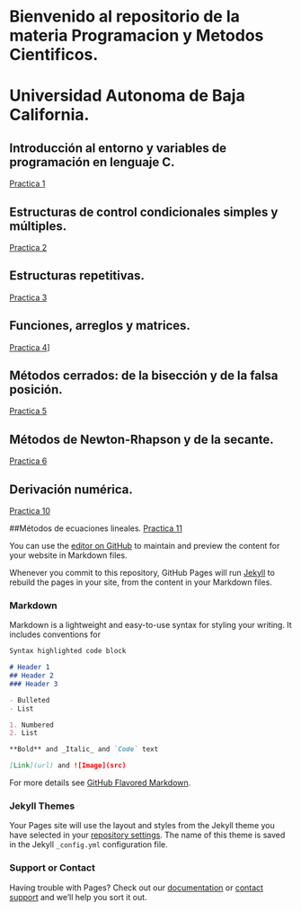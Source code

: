# Bienvenido al repositorio de la materia Programacion y Metodos Cientificos.
# Universidad Autonoma de Baja California.

## Introducción al entorno y variables de programación en lenguaje C.
[Practica 1](https://github.com/FabianDiaz2001/proyecto_pymn_2020-2_021/tree/main/Practica%201)

## Estructuras de control condicionales simples y múltiples.
[Practica 2](https://github.com/FabianDiaz2001/proyecto_pymn_2020-2_021/tree/main/Practica%202)

## Estructuras repetitivas.
[Practica 3](https://github.com/FabianDiaz2001/proyecto_pymn_2020-2_021/tree/main/Practica%203)

## Funciones, arreglos y matrices.
[Practica 4](https://github.com/FabianDiaz2001/proyecto_pymn_2020-2_021/tree/main/Practica%204)]

## Métodos cerrados: de la bisección y de la falsa posición.
[Practica 5](https://github.com/FabianDiaz2001/proyecto_pymn_2020-2_021/tree/main/Practica%205)

## Métodos de Newton-Rhapson y de la secante.
[Practica 6](https://github.com/FabianDiaz2001/proyecto_pymn_2020-2_021/tree/main/Practica%206)

## Derivación numérica.
[Practica 10](https://github.com/FabianDiaz2001/proyecto_pymn_2020-2_021/blob/main/Practica%2010/Derivacion%20Numerica.c)

##Métodos de ecuaciones lineales.
[Practica 11](https://github.com/FabianDiaz2001/proyecto_pymn_2020-2_021/tree/main/Practica%2011)










You can use the [editor on GitHub](https://github.com/FabianDiaz2001/proyecto_pymn_2020-2_021/edit/main/README.md) to maintain and preview the content for your website in Markdown files.

Whenever you commit to this repository, GitHub Pages will run [Jekyll](https://jekyllrb.com/) to rebuild the pages in your site, from the content in your Markdown files.

### Markdown

Markdown is a lightweight and easy-to-use syntax for styling your writing. It includes conventions for

```markdown
Syntax highlighted code block

# Header 1
## Header 2
### Header 3

- Bulleted
- List

1. Numbered
2. List

**Bold** and _Italic_ and `Code` text

[Link](url) and ![Image](src)
```

For more details see [GitHub Flavored Markdown](https://guides.github.com/features/mastering-markdown/).

### Jekyll Themes

Your Pages site will use the layout and styles from the Jekyll theme you have selected in your [repository settings](https://github.com/FabianDiaz2001/proyecto_pymn_2020-2_021/settings). The name of this theme is saved in the Jekyll `_config.yml` configuration file.

### Support or Contact

Having trouble with Pages? Check out our [documentation](https://docs.github.com/categories/github-pages-basics/) or [contact support](https://github.com/contact) and we’ll help you sort it out.
